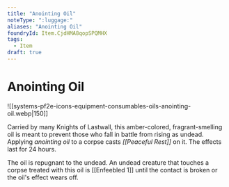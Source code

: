 ```yaml
---
title: "Anointing Oil"
noteType: ":luggage:"
aliases: "Anointing Oil"
foundryId: Item.CjdHMA8qopSPQMHX
tags:
  - Item
draft: true
---
```


# Anointing Oil
![[systems-pf2e-icons-equipment-consumables-oils-anointing-oil.webp|150]]

Carried by many Knights of Lastwall, this amber-colored, fragrant-smelling oil is meant to prevent those who fall in battle from rising as undead. Applying _anointing oil_ to a corpse casts _[[Peaceful Rest]]_ on it. The effects last for 24 hours.

The oil is repugnant to the undead. An undead creature that touches a corpse treated with this oil is [[Enfeebled 1]] until the contact is broken or the oil's effect wears off.
